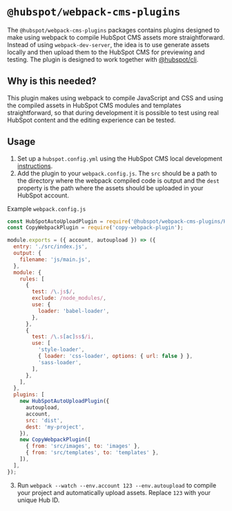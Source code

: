 # `@hubspot/webpack-cms-plugins`

The `@hubspot/webpack-cms-plugins` packages contains plugins designed to make using webpack to compile HubSpot CMS assets more straightforward. Instead of using `webpack-dev-server`, the idea is to use generate assets locally and then upload them to the HubSpot CMS for previewing and testing. The plugin is designed to work together with [@hubspot/cli](https://www.npmjs.com/package/@hubspot/cli).

## Why is this needed?

This plugin makes using webpack to compile JavaScript and CSS and using the compiled assets in HubSpot CMS modules and templates straightforward, so that during development it is possible to test using real HubSpot content and the editing experience can be tested.

## Usage

1. Set up a `hubspot.config.yml` using the HubSpot CMS local development [instructions](https://designers.hubspot.com/docs/tools/local-development).
2. Add the plugin to your `webpack.config.js`. The `src` should be a path to the directory where the webpack compiled code is output and the `dest` property is the path where the assets should be uploaded in your HubSpot account.

Example `webpack.config.js`

```js
const HubSpotAutoUploadPlugin = require('@hubspot/webpack-cms-plugins/HubSpotAutoUploadPlugin');
const CopyWebpackPlugin = require('copy-webpack-plugin');

module.exports = ({ account, autoupload }) => ({
  entry: './src/index.js',
  output: {
    filename: 'js/main.js',
  },
  module: {
    rules: [
      {
        test: /\.js$/,
        exclude: /node_modules/,
        use: {
          loader: 'babel-loader',
        },
      },
      {
        test: /\.s[ac]ss$/i,
        use: [
          'style-loader',
          { loader: 'css-loader', options: { url: false } },
          'sass-loader',
        ],
      },
    ],
  },
  plugins: [
    new HubSpotAutoUploadPlugin({
      autoupload,
      account,
      src: 'dist',
      dest: 'my-project',
    }),
    new CopyWebpackPlugin([
      { from: 'src/images', to: 'images' },
      { from: 'src/templates', to: 'templates' },
    ]),
  ],
});
```

3. Run `webpack --watch --env.account 123 --env.autoupload` to compile your project and automatically upload assets. Replace `123` with your unique Hub ID.


